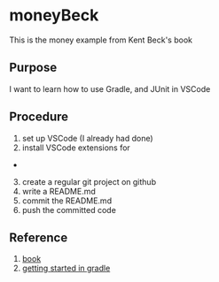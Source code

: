 # moneyBeck
This is the money example from Kent Beck's book

## Purpose 
I want to learn how to use Gradle, and JUnit in VSCode

## Procedure
1. set up VSCode (I already had done)
2. install VSCode extensions for 
  * 
3. create a regular git project on github
4. write a README.md
5. commit the README.md
6. push the committed code
## Reference

1. [book](http://barbra-coco.dyndns.org/yuri/Kent_Beck_TDD.pdf)
2. [getting started in gradle](https://medium.com/@omarnyte/getting-started-with-tdd-in-gradle-for-java-8135504660af)

